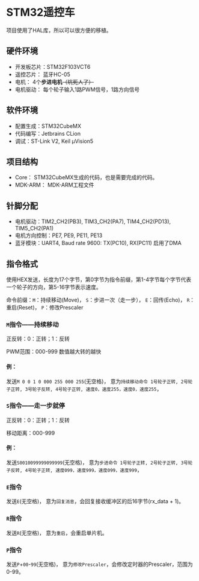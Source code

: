 # STM32遥控车

项目使用了HAL库，所以可以很方便的移植。

## 硬件环境
- 开发板芯片：STM32F103VCT6
- 遥控芯片： 蓝牙HC-05
- 电机： 4个**步进电机**~~（坑死人了）~~
- 电机驱动： 每个轮子输入1路PWM信号，1路方向信号

## 软件环境
- 配置生成：STM32CubeMX
- 代码编写：Jetbrains CLion
- 调试：ST-Link V2, Keil μVision5

## 项目结构
- Core： STM32CubeMX生成的代码，也是需要完成的代码。
- MDK-ARM： MDK-ARM工程文件

## 针脚分配
- 电机驱动：TIM2_CH2(PB3), TIM3_CH2(PA7), TIM4_CH2(PD13), TIM5_CH2(PA1)
- 电机方向控制：PE7, PE9, PE11, PE13
- 蓝牙模块：UART4, Baud rate 9600: TX(PC10), RX(PC11)
启用了DMA

## 指令格式
使用HEX发送，长度为17个字节，第0字节为指令前缀，第1-4字节每个字节代表一个轮子的方向，第5-16字节表示速度。

命令前缀：`M`：持续移动(Move)，
`S`：步进一次（走一步），
`E`：回传(Echo)，
`R`：重启(Reset)，
`P`：修改Prescaler


### `M`指令——持续移动

正反转：0：正转；1：反转

PWM范围：000-999
数值越大转的越快

#### 例：
发送`M 0 0 1 0 000 255 000 255`(无空格)，
意为`持续移动命令 1号轮子正转, 2号轮子正转, 3号轮子反转, 4号轮子正转, 速度0，速度255，速度0，速度255`，

### `S`指令——走一步就停

正反转：0：正转；1：反转

移动距离：000-999

#### 例：
发送`S0010099999099999`(无空格)，
意为`步进命令 1号轮子正转, 2号轮子正转, 3号轮子反转, 4号轮子正转, 速度099，速度999，速度099，速度999`，

### `E`指令
发送`E`(无空格)，
意为`回复消息`，会回复接收缓冲区的后16字节(rx_data + 1)。

### `R`指令
发送`R`(无空格)，
意为`重启`，会重启单片机。

### `P`指令
发送`P`+`00`-`99`(无空格)，
意为`修改Prescaler`，会修改定时器的Prescaler，范围为0-99。